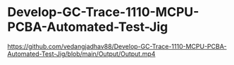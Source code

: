 # Develop-GC-Trace-1110-MCPU-PCBA-Automated-Test-Jig

https://github.com/vedangjadhav88/Develop-GC-Trace-1110-MCPU-PCBA-Automated-Test-Jig/blob/main/Output/Output.mp4
